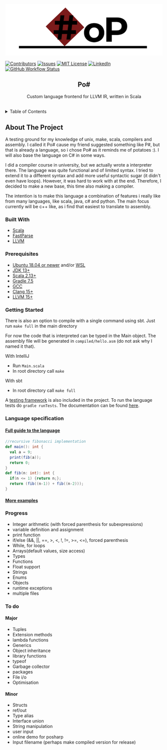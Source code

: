 
<div id="top"></div>
<!--
*** Thanks for checking out the Best-README-Template. If you have a suggestion
*** that would make this better, please fork the repo and create a pull request
*** or simply open an issue with the tag "enhancement".
*** Don't forget to give the project a star!
*** Thanks again! Now go create something AMAZING! :D
-->

<!-- PROJECT SHIELDS -->
<!--
*** I'm using markdown "reference style" links for readability.
*** Reference links are enclosed in brackets [ ] instead of parentheses ( ).
*** See the bottom of this document for the declaration of the reference variables
*** for contributors-url, forks-url, etc. This is an optional, concise syntax you may use.
*** https://www.markdownguide.org/basic-syntax/#reference-style-links
-->

<p align="center">
    <img src='docs/logo.png' alt="">
</p>

[![Contributors][contributors-shield]][contributors-url]
[![Issues][issues-shield]][issues-url]
[![MIT License][license-shield]][license-url]
[![LinkedIn][linkedin-shield]][linkedin-url]
[![GitHub Workflow Status](https://img.shields.io/github/workflow/status/pijuskri/Po-Sharp/Build%20and%20Test?label=Build%20and%20Test&style=for-the-badge)](https://github.com/pijuskri/Po-Sharp/actions/workflows/workflow.yml)


<h2 align="center">Po#</h2>
<div>
  <p align="center">
    Custom language frontend for LLVM IR, written in Scala
    <br />
    <br />
  </p>
</div>



<!-- TABLE OF CONTENTS -->
<details>
  <summary>Table of Contents</summary>
  <ol>
    <li>
      <a href="#about-the-project">About The Project</a>
      <ul>
        <li><a href="#built-with">Built With</a></li>
      </ul>
    </li>
    <li>
      <a href="#getting-started">Getting Started</a>
    </li>
    <li><a href="#prerequisites">Prerequisites</a></li>
    <li><a href="#language">Language specification</a></li>
    <li><a href="#progress">Progress</a></li>
    <li><a href="#todo">To do</a></li>
  </ol>
</details>



<!-- ABOUT THE PROJECT -->
## About The Project
<div id="about-the-project"></div>

A testing ground for my knowledge of unix, make, scala, compilers and assembly. I called it Po#
cause my friend suggested something like P#, but that is already a language,
so i chose Po# as it reminds me of potatoes :). I will also base the language on C# in some ways.

I did a compiler course in university, but we actually wrote a interpreter there.
The language was quite functional and of limited syntax. I tried to extend it to a different
syntax and add more useful syntactic sugar (it didn't even have loops). However, it was hard to
work with at the end. Therefore, I decided to make a new base, this time also making a compiler.

The intention is to make this language a combination of features i really like from many languages,
like scala, java, c# and python. The main focus currently will be c++ like, as i find that easiest
to translate to assembly.

### Built With
<div id="built-with"></div>

* [Scala](https://www.scala-lang.org/)
* [FastParse](https://github.com/com-lihaoyi/fastparse)
* [LLVM](https://llvm.org/)

<!-- GETTING STARTED -->
### Prerequisites
<div id="prerequisites"></div>

* [Ubuntu 18.04 or newer]() and/or [WSL](https://docs.microsoft.com/en-us/windows/wsl/install)
* [JDK 13+](https://www.oracle.com/java/technologies/downloads/)
* [Scala 2.13+](https://www.scala-lang.org/download/)
* [Gradle 7.5](https://gradle.org/install/)
* [GCC](https://gcc.gnu.org/)
* [Clang 15+](https://releases.llvm.org/)
* [LLVM 15+](https://releases.llvm.org/download.html)

### Getting Started
<div id="getting-started"></div>


There is also an option to compile with a single command using sbt. Just run `make full`
in the main directory

For now the code that is interpreted can be typed in the Main object. The assembly file
will be generated in `compiled/hello.asm` (do not ask why I named it that).

With IntelliJ
* Run `Main.scala`
* In root directory call `make`

With sbt
* In root directory call `make full`

[//]: # (TODO Does this still work? Probably a good idea to use gradle instead)

A [testing framework](./veritas/src/main/scala/core/) is also included in the project.
To run the language tests do `gradle runTests`. The documentation can be found
[here](./veritas/src/main/scala/README.md).

### Language specification
<div id="language"></div>

#### [Full guide to the language](docs/Guide.md)

```scala 
//recursive fibonacci implementation
def main(): int {
  val a = 9;
  print(fib(a));
  return 0;
}
def fib(n: int): int {
  if(n <= 1) {return n;};
  return (fib((n-1)) + fib((n-2)));
}
```

#### [More examples](docs/examples.txt) 


### Progress
<div id="progress"></div>

* Integer arithmetic (with forced parenthesis for subexpressions)
* variable definition and assignment
* print function
* if/else (&&, ||, ==, >, <, !, !=, >=, <=), forced parenthesis
* While, for loops
* Arrays(default values, size access)
* Types
* Functions
* Float support
* Strings
* Enums
* Objects
* runtime exceptions
* multiple files

### To do
<div id="todo"></div>

#### Major

* Tuples
* Extension methods
* lambda functions
* Generics
* Object inheritance
* library functions
* typeof
* Garbage collector
* packages
* File i/o
* Optimisation

#### Minor

* Structs
* ref/out
* Type alias
* Interface union
* String manipulation
* user input
* online demo for posharp
* Input filename (perhaps make compiled version for release)


<!-- MARKDOWN LINKS & IMAGES -->
<!-- https://www.markdownguide.org/basic-syntax/#reference-style-links -->
[contributors-shield]: https://img.shields.io/github/contributors/pijuskri/Po-Sharp.svg?style=for-the-badge
[contributors-url]: https://github.com/pijuskri/Po-Sharp/graphs/contributors
[issues-shield]: https://img.shields.io/github/issues/pijuskri/Po-Sharp.svg?style=for-the-badge
[issues-url]: https://github.com/pijuskri/Po-Sharp/issues
[linkedin-shield]: https://img.shields.io/badge/-LinkedIn-black.svg?style=for-the-badge&logo=linkedin&colorB=555
[linkedin-url]: https://www.linkedin.com/in/pijus-krisiuk%C4%97nas-66177715b/

[license-shield]: https://img.shields.io/github/license/pijuskri/Po-Sharp.svg?style=for-the-badge
[license-url]: https://github.com/pijuskri/Po-Sharp/blob/master/LICENSE.md
[forks-shield]: https://img.shields.io/github/forks/github_username/repo_name.svg?style=for-the-badge
[forks-url]: https://github.com/github_username/repo_name/network/members
[stars-shield]: https://img.shields.io/github/stars/github_username/repo_name.svg?style=for-the-badge
[stars-url]: https://github.com/github_username/repo_name/stargazers
[product-screenshot]: docs/logo.png